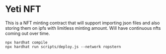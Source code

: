 # Yeti NFT

This is a NFT minting contract that will support importing json files and also storing them on ipfs with limitless minting amount.
Will have continuous nfts coming out over time.

``` Deploy contracts to ropstern testnet
npx hardhat compile
npx hardhat run scripts/deploy.js --network ropstern
```

